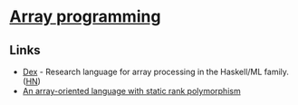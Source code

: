 # [Array programming](https://en.wikipedia.org/wiki/Array_programming)

## Links

- [Dex](https://github.com/google-research/dex-lang) - Research language for array processing in the Haskell/ML family. ([HN](https://news.ycombinator.com/item?id=21364413))
- [An array-oriented language with static rank polymorphism](http://www.ccs.neu.edu/home/jrslepak/typed-j.pdf)
